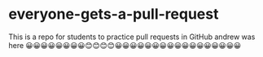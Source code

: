 # everyone-gets-a-pull-request
This is a repo for students to practice pull requests in GitHub
andrew was here 😀😀😀😀😀😀😀😀😊😊😊😊😀😀😀😀😀😀😀😀😀😀😀😀😀😀😀😀😀
